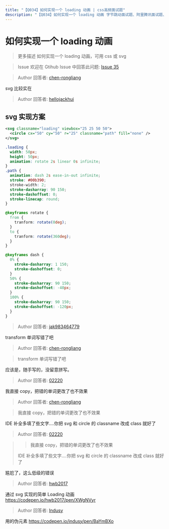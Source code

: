 ```yaml
---
title: "【Q034】如何实现一个 loading 动画 | css高频面试题"
description: "【Q034】如何实现一个 loading 动画 字节跳动面试题、阿里腾讯面试题、美团小米面试题。"
---
```


# 如何实现一个 loading 动画

> 更多描述
> 如何实现一个 loading 动画，可用 css 或 svg

> Issue
> 欢迎在 Gtihub Issue 中回答此问题: [Issue 35](https://github.com/shfshanyue/Daily-Question/issues/35)

> Author
> 回答者: [chen-rongliang](https://github.com/chen-rongliang)

svg 比较实在

> Author
> 回答者: [hellojackhui](https://github.com/hellojackhui)

## svg 实现方案

```xml
<svg classname="loading" viewbox="25 25 50 50">
  <circle cx="50" cy="50" r="25" classname="path" fill="none" />
</svg>
```

```css
.loading {
  width: 50px;
  height: 50px;
  animation: rotate 2s linear 0s infinite;
}
.path {
  animation: dash 2s ease-in-out infinite;
  stroke: #00b390;
  stroke-width: 2;
  stroke-dasharray: 90 150;
  stroke-dashoffset: 0;
  stroke-linecap: round;
}

@keyframes rotate {
  from {
    tranform: rotate(0deg);
  }
  to {
    tranform: rotate(360deg);
  }
}

@keyframes dash {
  0% {
    stroke-dasharray: 1 150;
    stroke-dashoffset: 0;
  }
  50% {
    stroke-dasharray: 90 150;
    stroke-dashoffset: -40px;
  }
  100% {
    stroke-dasharray: 90 150;
    stroke-dashoffset: -120px;
  }
}
```

> Author
> 回答者: [jak983464779](https://github.com/jak983464779)

transform 单词写错了吧

> Author
> 回答者: [chen-rongliang](https://github.com/chen-rongliang)

> transform 单词写错了吧

应该是，随手写的，没留意拼写。

> Author
> 回答者: [02220](https://github.com/02220)

我直接 copy，把错的单词更改了也不效果

> Author
> 回答者: [chen-rongliang](https://github.com/chen-rongliang)

> 我直接 copy，把错的单词更改了也不效果

IDE 补全多填了些文字....你把 svg 和 circle 的 classname 改成 class 就好了

> Author
> 回答者: [02220](https://github.com/02220)

> > 我直接 copy，把错的单词更改了也不效果
>
> IDE 补全多填了些文字....你把 svg 和 circle 的 classname 改成 class 就好了

尴尬了，这么低级的错误

> Author
> 回答者: [hwb2017](https://github.com/hwb2017)

通过 svg 实现的简单 Loading 动画 \
https://codepen.io/hwb2017/pen/XWgNVyr

> Author
> 回答者: [Indusy](https://github.com/Indusy)

用的伪元素
https://codepen.io/indusy/pen/BaYmBXo
